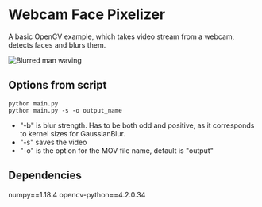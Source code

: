 # Webcam Face Pixelizer
A basic OpenCV example, which takes video stream from a webcam,
detects faces and blurs them.

![Blurred man waving](./vid.gif)

## Options from script

```
python main.py
python main.py -s -o output_name
```


- "-b" is blur strength. Has to be both odd and positive, as it corresponds
to kernel sizes for GaussianBlur.
- "-s" saves the video
- "-o" is the option for the MOV file name, default is "output"

## Dependencies
numpy==1.18.4
opencv-python==4.2.0.34
